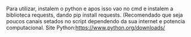 Para utilizar, instalem o python e apos isso vao no cmd e instalem a biblioteca requests, dando pip install requests. (Recomendado que seja poucos canais setados no script dependendo da sua internet e potencia computacional. Site Python:https://www.python.org/downloads/
